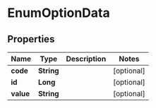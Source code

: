 

# EnumOptionData


## Properties

| Name | Type | Description | Notes |
|------------ | ------------- | ------------- | -------------|
|**code** | **String** |  |  [optional] |
|**id** | **Long** |  |  [optional] |
|**value** | **String** |  |  [optional] |



